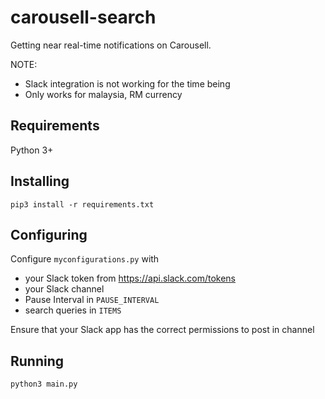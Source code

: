 # carousell-search

Getting near real-time notifications on Carousell.

NOTE:
- Slack integration is not working for the time being
- Only works for malaysia, RM currency

## Requirements

Python 3+

## Installing

`pip3 install -r requirements.txt`

## Configuring

Configure `myconfigurations.py` with 
- your Slack token from https://api.slack.com/tokens
- your Slack channel
- Pause Interval in `PAUSE_INTERVAL`
- search queries in `ITEMS`

Ensure that your Slack app has the correct permissions to post in channel

## Running

`python3 main.py`
